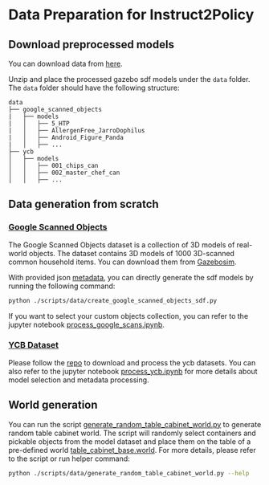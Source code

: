 # Data Preparation for Instruct2Policy

## Download preprocessed models

You can download data from [here](.).

Unzip and place the processed gazebo sdf models under the `data` folder. The `data` folder should have the following structure:

```
data
├── google_scanned_objects
|   ├── models
|   │   ├── 5_HTP
|   │   ├── AllergenFree_JarroDophilus
|   │   ├── Android_Figure_Panda
|   │   ├── ...
├── ycb
│   ├── models
│   │   ├── 001_chips_can
│   │   ├── 002_master_chef_can
│   │   ├── ...
```

## Data generation from scratch 

### [Google Scanned Objects](https://blog.research.google/2022/06/scanned-objects-by-google-research.html)

The Google Scanned Objects dataset is a collection of 3D models of real-world objects. The dataset contains 3D models of 1000 3D-scanned common household items. You can download them from [Gazebosim](https://app.gazebosim.org/GoogleResearch/fuel/collections/Scanned%20Objects%20by%20Google%20Research).

With provided json [metadata](./data/google_scanned_object/container_metadata.json), you can directly generate the sdf models by running the following command:

```bash
python ./scripts/data/create_google_scanned_objects_sdf.py
```

If you want to select your custom objects collection, you can refer to the jupyter notebook [process_google_scans.ipynb](./scripts/jupyter/process_google_scans.ipynb). 


### [YCB Dataset](http://ycbbenchmarks.org/)

Please follow the [repo](https://github.com/sea-bass/ycb-tools) to download and process the ycb datasets. You can also refer to the jupyter notebook [process_ycb.ipynb](./scripts/jupyter/process_ycb.ipynb) for more details about model selection and metadata processing.

## World generation

You can run the script [generate_random_table_cabinet_world.py](./scripts/data/generate_random_table_cabinet_world.py) to generate random table cabinet world. The script will randomly select containers and pickable objects from the model dataset and place them on the table of a pre-defined world [table_cabinet_base.world](./worlds/table_cabinet_base.world). For more details, please refer to the script or run helper command:

```bash
python ./scripts/data/generate_random_table_cabinet_world.py --help
```